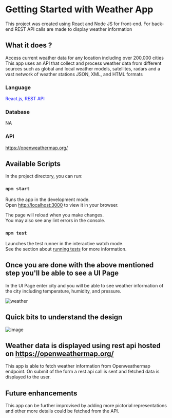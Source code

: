 # Getting Started with Weather App

This project was created using React and Node JS for front-end. For back-end REST API calls are made to display weather information 

## What it does ?

Access current weather data for any location including over 200,000 cities<br/>
This app uses an API that collect and process weather data from different sources such as global and local weather models, satellites, radars and a vast network of weather stations
JSON, XML, and HTML formats
<br/>


### Language
<font color="blue"> React.js, REST API</font>

### Database 
NA

### API 
https://openweathermap.org/


## Available Scripts

In the project directory, you can run:

### `npm start`

Runs the app in the development mode.\
Open [http://localhost:3000](http://localhost:3000) to view it in your browser.

The page will reload when you make changes.\
You may also see any lint errors in the console.

### `npm test`

Launches the test runner in the interactive watch mode.\
See the section about [running tests](https://facebook.github.io/create-react-app/docs/running-tests) for more information.

## Once you are done with the above mentioned step you'll be able to see a UI Page

In the UI Page enter city and you will be able to see weather information of the city including temperature, humidity, and pressure.

![weather](https://user-images.githubusercontent.com/45715538/186821654-01acd592-7b5b-46ff-9d6f-e6ccd9487ad0.PNG)


## Quick bits to understand the design 

![image](https://user-images.githubusercontent.com/45715538/186821336-e1da4255-2fba-4c90-9978-eb177af46ce0.png)


## Weather data is displayed using rest api hosted on https://openweathermap.org/ 

This app is able to fetch weather information from Openweathermap endpoint. On submit of the form a rest api call is sent and fetched data is displayed to the user.

## Future enhancements 

This app can be further improvised by adding more pictorial representations and other more details could be fetched from the API.

